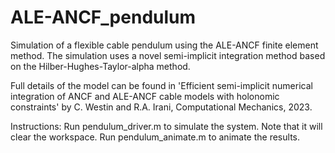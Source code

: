 # ALE-ANCF_pendulum

Simulation of a flexible cable pendulum using the ALE-ANCF finite element 
method. The simulation uses a novel semi-implicit integration method based 
on the Hilber-Hughes-Taylor-alpha method.

Full details of the model can be found in 'Efficient semi-implicit 
numerical integration of ANCF and ALE-ANCF cable models with holonomic 
constraints' by C. Westin and R.A. Irani, Computational Mechanics, 2023.

Instructions:
Run pendulum_driver.m to simulate the system. Note that it will clear the 
workspace.
Run pendulum_animate.m to animate the results.

